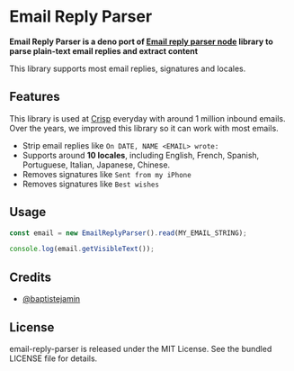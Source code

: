 # Email Reply Parser

**Email Reply Parser is a deno port of [Email reply parser node](https://github.com/crisp-oss/email-reply-parser) library to parse plain-text email replies and extract content**

This library supports most email replies, signatures and locales.

## Features

This library is used at [Crisp](https://crisp.chat/) everyday with around 1 million inbound emails. Over the years, we improved this library so it can work with most emails.

- Strip email replies like `On DATE, NAME <EMAIL> wrote:`
- Supports around **10 locales**, including English, French, Spanish, Portuguese, Italian, Japanese, Chinese.
- Removes signatures like `Sent from my iPhone`
- Removes signatures like `Best wishes`

## Usage

```typescript
const email = new EmailReplyParser().read(MY_EMAIL_STRING);

console.log(email.getVisibleText());
```

## Credits

- [@baptistejamin](https://github.com/baptistejamin)

## License

email-reply-parser is released under the MIT License. See the bundled LICENSE file for details.

